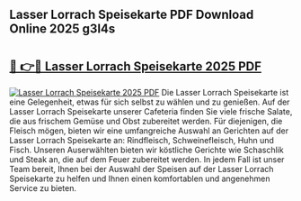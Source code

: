 ## Lasser Lorrach Speisekarte PDF Download Online 2025 g3l4s

# <h2><a href="http://gc9kdp.nevu.top/?p=Lasser+Lorrach+Speisekarte">🔗 👉🔴 Lasser Lorrach Speisekarte 2025 PDF</a></h2>

[![Lasser Lorrach Speisekarte 2025 PDF](https://i.imgur.com/dBaPXMq.png)](http://gc9kdp.nevu.top/?p=Lasser+Lorrach+Speisekarte)
Die Lasser Lorrach Speisekarte ist eine Gelegenheit, etwas für sich selbst zu wählen und zu genießen. Auf der Lasser Lorrach Speisekarte unserer Cafeteria finden Sie viele frische Salate, die aus frischem Gemüse und Obst zubereitet werden. Für diejenigen, die Fleisch mögen, bieten wir eine umfangreiche Auswahl an Gerichten auf der Lasser Lorrach Speisekarte an: Rindfleisch, Schweinefleisch, Huhn und Fisch. Unseren Auserwählten bieten wir köstliche Gerichte wie Schaschlik und Steak an, die auf dem Feuer zubereitet werden. In jedem Fall ist unser Team bereit, Ihnen bei der Auswahl der Speisen auf der Lasser Lorrach Speisekarte zu helfen und Ihnen einen komfortablen und angenehmen Service zu bieten.
